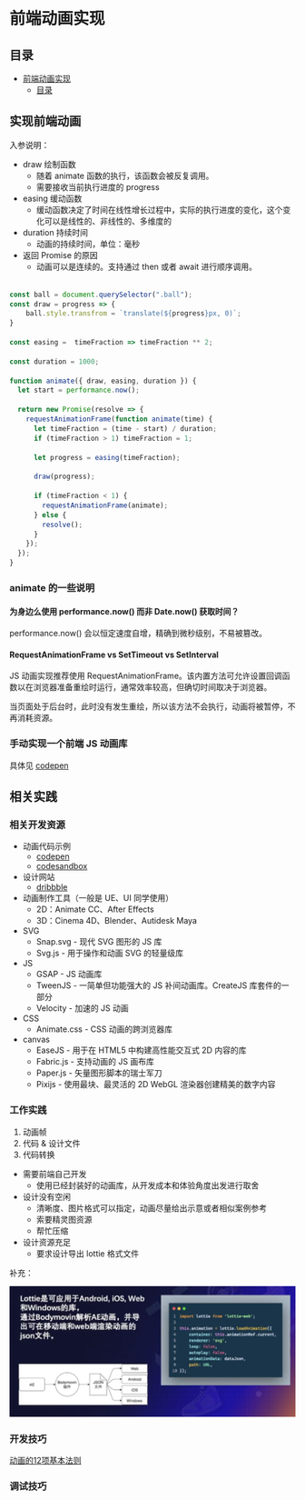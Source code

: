 # 前端动画实现

## 目录

- [前端动画实现](#前端动画实现)
  - [目录](#目录)

## 实现前端动画

入参说明：

- draw 绘制函数
  - 随着 animate 函数的执行，该函数会被反复调用。
  - 需要接收当前执行进度的 progress
- easing 缓动函数
  - 缓动函数决定了时间在线性增长过程中，实际的执行进度的变化，这个变化可以是线性的、非线性的、多维度的
- duration 持续时间
  - 动画的持续时间，单位：毫秒
- 返回 Promise 的原因
  - 动画可以是连续的。支持通过 then 或者 await 进行顺序调用。

```javascript

const ball = document.querySelector(".ball");
const draw = progress => {
    ball.style.transfrom = `translate(${progress}px, 0)`;
}

const easing =  timeFraction => timeFraction ** 2; 

const duration = 1000;

function animate({ draw, easing, duration }) {
  let start = performance.now();

  return new Promise(resolve => {
    requestAnimationFrame(function animate(time) {
      let timeFraction = (time - start) / duration;
      if (timeFraction > 1) timeFraction = 1;

      let progress = easing(timeFraction);

      draw(progress);

      if (timeFraction < 1) {
        requestAnimationFrame(animate);
      } else {
        resolve();
      }
    });
  });
}
```

### animate 的一些说明

#### 为身边么使用 performance.now() 而非 Date.now() 获取时间？

performance.now() 会以恒定速度自增，精确到微秒级别，不易被篡改。

#### RequestAnimationFrame vs SetTimeout vs SetInterval

JS 动画实现推荐使用 RequestAnimationFrame。该内置方法可允许设置回调函数以在浏览器准备重绘时运行，通常效率较高，但确切时间取决于浏览器。

当页面处于后台时，此时没有发生重绘，所以该方法不会执行，动画将被暂停，不再消耗资源。

### 手动实现一个前端 JS 动画库

具体见 [codepen](https://codepen.io/jiangxiang/pens/public?cursor=ZD0xJm89MCZwPTEmdj01NDQ1NjM2OA==)

## 相关实践

### 相关开发资源

- 动画代码示例
  - [codepen](https://codepen.io/trending)
  - [codesandbox](https://codesandbox.io/)
- 设计网站
  - [dribbble](https://dribbble.com/)
- 动画制作工具（一般是 UE、UI 同学使用）
  - 2D：Animate CC、After Effects
  - 3D：Cinema 4D、Blender、Autidesk Maya
- SVG
  - Snap.svg - 现代 SVG 图形的 JS 库
  - Svg.js - 用于操作和动画 SVG 的轻量级库
- JS
  - GSAP - JS 动画库
  - TweenJS - 一简单但功能强大的 JS 补间动画库。CreateJS 库套件的一部分
  - Velocity - 加速的 JS 动画
- CSS
  - Animate.css - CSS 动画的跨浏览器库
- canvas
  - EaseJS - 用于在 HTML5 中构建高性能交互式 2D 内容的库
  - Fabric.js - 支持动画的 JS 画布库
  - Paper.js - 矢量图形脚本的瑞士军刀
  - Pixijs - 使用最块、最灵活的 2D WebGL 渲染器创建精美的数字内容

### 工作实践

1. 动画帧
2. 代码 & 设计文件
3. 代码转换

- 需要前端自己开发
  - 使用已经封装好的动画库，从开发成本和体验角度出发进行取舍
- 设计没有空闲
  - 清晰度、图片格式可以指定，动画尽量给出示意或者相似案例参考
  - 索要精灵图资源
  - 帮忙压缩
- 设计资源充足
  - 要求设计导出 lottie 格式文件

补充：

![lottie 文件](./images/01-lottie%E6%96%87%E4%BB%B6.png)

### 开发技巧

[动画的12项基本法则](https://zh.m.wikipedia.org/zh-hans/%E5%8B%95%E7%95%AB%E7%9A%8412%E9%A0%85%E5%9F%BA%E6%9C%AC%E6%B3%95%E5%89%87)

### 调试技巧
